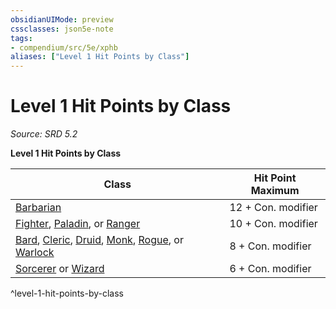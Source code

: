 ```yaml
---
obsidianUIMode: preview
cssclasses: json5e-note
tags:
- compendium/src/5e/xphb
aliases: ["Level 1 Hit Points by Class"]
---
```

# Level 1 Hit Points by Class
*Source: SRD 5.2* 

**Level 1 Hit Points by Class**

| Class | Hit Point Maximum |
|-------|-------------------|
| [Barbarian](compendium/classes/barbarian-xphb.md) | 12 + Con. modifier |
| [Fighter](compendium/classes/fighter-xphb.md), [Paladin](compendium/classes/paladin-xphb.md), or [Ranger](compendium/classes/ranger-xphb.md) | 10 + Con. modifier |
| [Bard](compendium/classes/bard-xphb.md), [Cleric](compendium/classes/cleric-xphb.md), [Druid](compendium/classes/druid-xphb.md), [Monk](compendium/classes/monk-xphb.md), [Rogue](compendium/classes/rogue-xphb.md), or [Warlock](compendium/classes/warlock-xphb.md) | 8 + Con. modifier |
| [Sorcerer](compendium/classes/sorcerer-xphb.md) or [Wizard](compendium/classes/wizard-xphb.md) | 6 + Con. modifier |
^level-1-hit-points-by-class